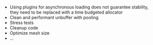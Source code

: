- Using plugins for asynchronous loading does not guarantee stability, they need to be replaced with a time budgeted allocator
- Clean and performant unbuffer with pooling
- Stress tests
- Cleanup code
- Optimize mesh size
- ...
